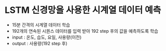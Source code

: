 # LSTM 신경망을 사용한 시계열 데이터 예측
* 15분 간격의 시계열 데이터 학습
* 192개의 연속된  시퀀스 데이터를 입력 받아 192 step 후의 값을 예측하도록 학습
* input :  온도, 습도, 요일, 사용량(이전) 
* output : 사용량(192 step 후)


